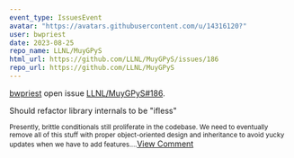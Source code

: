 ```yaml
---
event_type: IssuesEvent
avatar: "https://avatars.githubusercontent.com/u/14316120?"
user: bwpriest
date: 2023-08-25
repo_name: LLNL/MuyGPyS
html_url: https://github.com/LLNL/MuyGPyS/issues/186
repo_url: https://github.com/LLNL/MuyGPyS
---
```


<a href='https://github.com/bwpriest' target='_blank'>bwpriest</a> open issue <a href='https://github.com/LLNL/MuyGPyS/issues/186' target='_blank'>LLNL/MuyGPyS#186</a>.

<p>Should refactor library internals to be "ifless"</p><small>Presently, brittle conditionals still proliferate in the codebase. We need to eventually remove all of this stuff with proper object-oriented design and inheritance to avoid yucky updates when we have to add features....</small><a href='https://github.com/LLNL/MuyGPyS/issues/186' target='_blank'>View Comment</a>